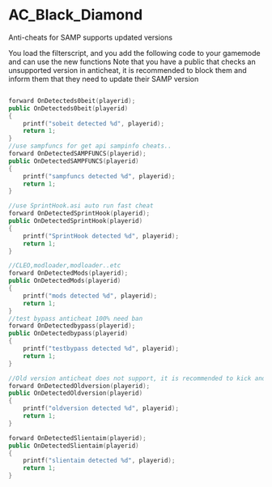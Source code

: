 # AC_Black_Diamond
Anti-cheats for SAMP supports updated versions

You load the filterscript, and you add the following code to your gamemode and can use the new functions
Note that you have a public that checks an unsupported version in anticheat, it is recommended to block them and inform them that they need to update their SAMP version

```cpp

forward OnDetecteds0beit(playerid);
public OnDetecteds0beit(playerid)
{
    printf("sobeit detected %d", playerid);
    return 1;
}
//use sampfuncs for get api sampinfo cheats..
forward OnDetectedSAMPFUNCS(playerid);
public OnDetectedSAMPFUNCS(playerid)
{
    printf("sampfuncs detected %d", playerid);
    return 1;
}

//use SprintHook.asi auto run fast cheat
forward OnDetectedSprintHook(playerid);
public OnDetectedSprintHook(playerid)
{
    printf("SprintHook detected %d", playerid);
    return 1;
}

//CLEO,modloader,modloader..etc
forward OnDetectedMods(playerid);
public OnDetectedMods(playerid)
{
    printf("mods detected %d", playerid);
    return 1;
}
//test bypass anticheat 100% need ban
forward OnDetectedbypass(playerid);
public OnDetectedbypass(playerid)
{
    printf("testbypass detected %d", playerid);
    return 1;
}

//Old version anticheat does not support, it is recommended to kick and ask to update the SAMP version
forward OnDetectedOldversion(playerid);
public OnDetectedOldversion(playerid)
{
    printf("oldversion detected %d", playerid);
    return 1;
}

forward OnDetectedSlientaim(playerid);
public OnDetectedSlientaim(playerid)
{
    printf("slientaim detected %d", playerid);
    return 1;
}

```
